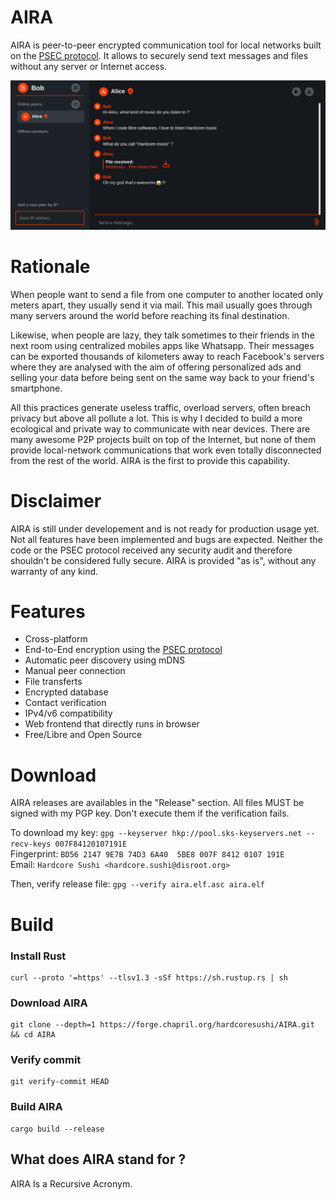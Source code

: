 # AIRA
AIRA is peer-to-peer encrypted communication tool for local networks built on the [PSEC protocol](https://forge.chapril.org/hardcoresushi/PSEC). It allows to securely send text messages and files without any server or Internet access.

![Screenshot of a conversation between Alice and Bob on AIRA](/screenshot.png)

# Rationale
When people want to send a file from one computer to another located only meters apart, they usually send it via mail. This mail usually goes through many servers around the world before reaching its final destination.

Likewise, when people are lazy, they talk sometimes to their friends in the next room using centralized mobiles apps like Whatsapp. Their messages can be exported thousands of kilometers away to reach Facebook's servers where they are analysed with the aim of offering personalized ads and selling your data before being sent on the same way back to your friend's smartphone.

All this practices generate useless traffic, overload servers, often breach privacy but above all pollute a lot. This is why I decided to build a more ecological and private way to communicate with near devices. There are many awesome P2P projects built on top of the Internet, but none of them provide local-network communications that work even totally disconnected from the rest of the world. AIRA is the first to provide this capability.

# Disclaimer
AIRA is still under developement and is not ready for production usage yet. Not all features have been implemented and bugs are expected. Neither the code or the PSEC protocol received any security audit and therefore shouldn't be considered fully secure. AIRA is provided "as is", without any warranty of any kind.

# Features
- Cross-platform
- End-to-End encryption using the [PSEC protocol](https://forge.chapril.org/hardcoresushi/PSEC)
- Automatic peer discovery using mDNS
- Manual peer connection
- File transferts
- Encrypted database
- Contact verification
- IPv4/v6 compatibility
- Web frontend that directly runs in browser
- Free/Libre and Open Source

# Download
AIRA releases are availables in the "Release" section. All files MUST be signed with my PGP key. Don't execute them if the verification fails.

To download my key:
`gpg --keyserver hkp://pool.sks-keyservers.net --recv-keys 007F84120107191E` \
Fingerprint: `BD56 2147 9E7B 74D3 6A40  5BE8 007F 8412 0107 191E` \
Email: `Hardcore Sushi <hardcore.sushi@disroot.org>`

Then, verify release file: `gpg --verify aira.elf.asc aira.elf`

# Build
### Install Rust
```
curl --proto '=https' --tlsv1.3 -sSf https://sh.rustup.rs | sh
```
### Download AIRA
```
git clone --depth=1 https://forge.chapril.org/hardcoresushi/AIRA.git && cd AIRA
```
### Verify commit
```
git verify-commit HEAD
```
### Build AIRA
```
cargo build --release
```

## What does AIRA stand for ?
AIRA Is a Recursive Acronym.